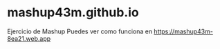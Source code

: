 # mashup43m.github.io
Ejercicio de Mashup
Puedes ver como funciona en  https://mashup43m-8ea21.web.app

